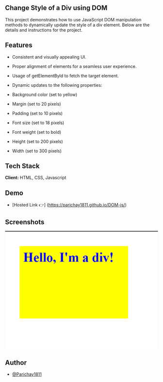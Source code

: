 ## Change Style of a Div using DOM

This project demonstrates how to use JavaScript DOM manipulation methods to dynamically update the style of a div element. Below are the details and instructions for the project.



## Features

- Consistent and visually appealing UI.

- Proper alignment of elements for a seamless user experience.

- Usage of getElementById to fetch the target element.

- Dynamic updates to the following properties:

- Background color (set to yellow)

- Margin (set to 20 pixels)

- Padding (set to 10 pixels)

- Font size (set to 18 pixels)

- Font weight (set to bold)

- Height (set to 200 pixels)

- Width (set to 300 pixels)

## Tech Stack

**Client:** HTML, CSS, Javascript

## Demo

- [Hosted Link 👉] (https://parichay1811.github.io/DOM-js/)

## Screenshots

![App Screenshot](./assets/image.png)


## Author

- [@Parichay1811](https://github.com/Parichay1811)
